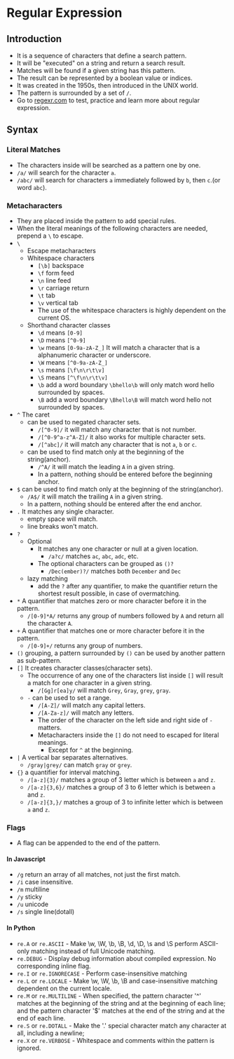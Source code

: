 # Regular Expression

## Introduction

- It is a sequence of characters that define a search pattern.
- It will be "executed" on a string and return a search result.
- Matches will be found if a given string has this pattern.
- The result can be represented by a boolean value or indices.
- It was created in the 1950s, then introduced in the UNIX world.
- The pattern is surrounded by a set of `/`.
- Go to [regexr.com](https://regexr.com) to test, practice and learn more about regular expression.

## Syntax

### Literal Matches

- The characters inside will be searched as a pattern one by one.
- `/a/` will search for the character `a`.
- `/abc/` will search for characters `a` immediately followed by `b`, then `c`.(or word `abc`).

### Metacharacters

- They are placed inside the pattern to add special rules.
- When the literal meanings of the following characters are needed, prepend a `\` to escape.
- `\`
  - Escape metacharacters
  - Whitespace characters
    - `[\b]` backspace
    - `\f` form feed
    - `\n` line feed
    - `\r` carriage return
    - `\t` tab
    - `\v` vertical tab
    - The use of the whitespace characters is highly dependent on the current OS.
  - Shorthand character classes
    - `\d` means `[0-9]`
    - `\D` means `[^0-9]`
    - `\w` means `[0-9a-zA-Z_]` It will match a character that is a alphanumeric character or underscore.
    - `\W` means `[^0-9a-zA-Z_]`
    - `\s` means `[\f\n\r\t\v]`
    - `\S` means `[^\f\n\r\t\v]`
    - `\b` add a word boundary `\bhello\b` will only match word hello surrounded by spaces.
    - `\B` add a word boundary `\Bhello\B` will match word hello not surrounded by spaces.
- `^` The caret
  - can be used to negated character sets.
    - `/[^0-9]/` it will match any character that is not number.
    - `/[^0-9^a-z^A-Z]/` it also works for multiple character sets.
    - `/[^abc]/` it will match any character that is not `a`, `b` or `c`.
  - can be used to find match only at the beginning of the string(anchor).
    - `/^A/` it will match the leading `A` in a given string.
    - In a pattern, nothing should be entered before the beginning anchor.
- `$` can be used to find match only at the beginning of the string(anchor).
  - `/A$/` it will match the trailing `A` in a given string.
  - In a pattern, nothing should be entered after the end anchor.
- `.` It matches any single character.
  - empty space will match.
  - line breaks won't match.
- `?`
  - Optional
    - It matches any one character or null at a given location.
      - `/a?c/` matches `ac`, `abc`, `adc`, etc.
    - The optional characters can be grouped as `()?`
      - `/Dec(ember)?/` matches both `December` and `Dec`
  - lazy matching
    - add the `?` after any quantifier, to make the quantifier return the shortest result possible, in case of overmatching.
- `*` A quantifier that matches zero or more character before it in the pattern.
  - `/[0-9]*A/` returns any group of numbers followed by `A` and return all the character `A`.
- `+` A quantifier that matches one or more character before it in the pattern.
  - `/[0-9]+/` returns any group of numbers.
- `()` grouping, a pattern surrounded by `()` can be used by another pattern as sub-pattern.
- `[]` It creates character classes(character sets).
  - The occurrence of any one of the characters list inside `[]` will result a match for one character in a given string.
    - `/[Gg]r[ea]y/` will match `Grey`, `Gray`, `grey`, `gray`.
  - `-` can be used to set a range.
    - `/[A-Z]/` will match any capital letters.
    - `/[A-Za-z]/` will match any letters.
    - The order of the character on the left side and right side of `-` matters.
    - Metacharacters inside the `[]` do not need to escaped for literal meanings.
      - Except for `^` at the beginning.
- `|` A vertical bar separates alternatives.
  - `/gray|grey/` can match `gray` or `grey`.
- `{}` a quantifier for interval matching.
  - `/[a-z]{3}/` matches a group of 3 letter which is between `a` and `z`.
  - `/[a-z]{3,6}/` matches a group of 3 to 6 letter which is between `a` and `z`.
  - `/[a-z]{3,}/` matches a group of 3 to infinite letter which is between `a` and `z`.

### Flags

- A flag can be appended to the end of the pattern.

#### In Javascript

- `/g` return an array of all matches, not just the first match.
- `/i` case insensitive.
- `/m` multiline
- `/y` sticky
- `/u` unicode
- `/s` single line(dotall)

#### In Python

- `re.A` or `re.ASCII` - Make \w, \W, \b, \B, \d, \D, \s and \S perform ASCII-only matching instead of full Unicode matching.
- `re.DEBUG` - Display debug information about compiled expression. No corresponding inline flag.
- `re.I` or `re.IGNORECASE` - Perform case-insensitive matching
- `re.L` or `re.LOCALE` - Make \w, \W, \b, \B and case-insensitive matching dependent on the current locale.
- `re.M` or `re.MULTILINE` - When specified, the pattern character '^' matches at the beginning of the string and at the beginning of each line; and the pattern character '\$' matches at the end of the string and at the end of each line.
- `re.S` or `re.DOTALL` - Make the '.' special character match any character at all, including a newline;
- `re.X` or `re.VERBOSE` - Whitespace and comments within the pattern is ignored.

